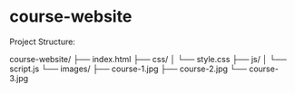 # course-website

Project Structure:

course-website/
├── index.html
├── css/
│   └── style.css
├── js/
│   └── script.js
└── images/
    ├── course-1.jpg
    ├── course-2.jpg
    └── course-3.jpg















